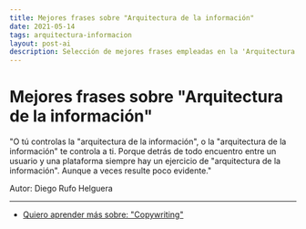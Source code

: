 ```yaml
---
title: Mejores frases sobre "Arquitectura de la información"
date: 2021-05-14
tags: arquitectura-informacion
layout: post-ai
description: Selección de mejores frases empleadas en la 'Arquitectura de la Información'.
---
```


# Mejores frases sobre "Arquitectura de la información"

"O tú controlas la "arquitectura de la información", o la "arquitectura de la información" te controla a ti. Porque detrás de todo encuentro entre un usuario y una plataforma siempre hay un ejercicio de "arquitectura de la información". Aunque a veces resulte poco evidente."

Autor: Diego Rufo Helguera

***

- [Quiero aprender más sobre: "Copywriting"](../00/arquitectura-informacion)

